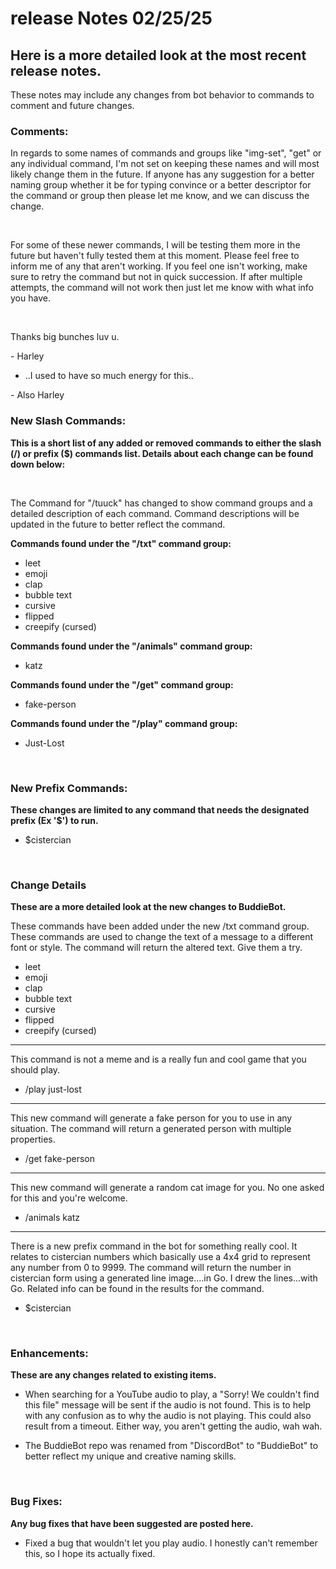 # release Notes 02/25/25

<h2> Here is a more detailed look at the most recent release notes.</h2>
These notes may include any changes from bot behavior to commands to comment and future changes.


<h3> Comments: </h3>
In regards to some names of commands and groups like "img-set", "get" or any individual command, I'm not set on keeping these names and will most likely change them in the future. If anyone has any suggestion for a better naming group whether it be for typing convince or a better descriptor for the command or group then please let me know, and we can discuss the change.

&nbsp;

For some of these newer commands, I will be testing them more in the future but haven't fully tested them at this moment. Please feel free to inform me of any that aren't working.
If you feel one
isn't working, make sure to retry the command but not in quick succession. If after multiple attempts, the command will not work then just let me know with what info you have.

&nbsp;

Thanks big bunches luv u.

\- Harley

* ..I used to have so much energy for this..

\- Also Harley

<h3> New Slash Commands: </h3>

**This is a short list of any added or removed commands to either the slash (/) or prefix ($) commands list. Details about each change can be found down below:**

&nbsp;

The Command for "/tuuck" has changed to show command groups and a detailed description of each command. Command descriptions will be updated in the future to better reflect the
command.

**Commands found under the "/txt" command group:**

* leet
* emoji
* clap
* bubble text
* cursive
* flipped
* creepify (cursed)

**Commands found under the "/animals" command group:**

* katz

<!-- **Commands found under the "/ratethis" command group:**

* N/A -->

<!-- **Commands found under the "/daily" command group:**

* N/A -->

**Commands found under the "/get" command group:**

* fake-person

<!-- **Commands found under the "/img-set{1/2/3}" command groups:**

* N/A -->

<!-- **Commands found under the "/pick" command group:**

* N/A -->

**Commands found under the "/play" command group:**

* Just-Lost

<!-- **Commands found under the "/tuuck" command group:**

* N/A -->

<!-- **Commands found under the "/config" command group:**

* N/A -->

&nbsp;

<h3> New Prefix Commands: </h3>

**These changes are limited to any command that needs the designated prefix (Ex '$') to run.**

* $cistercian

&nbsp;

<h3> Change Details </h3>

**These are a more detailed look at the new changes to BuddieBot.**

These commands have been added under the new /txt command group. These commands are used to change the text of a message to a different font or style. The command will return
the altered text. Give them a try.

* leet
* emoji
* clap
* bubble text
* cursive
* flipped
* creepify (cursed)

---

This command is not a meme and is a really fun and cool game that you should play.

* /play just-lost

---

This new command will generate a fake person for you to use in any situation. The command will return a generated person with multiple properties.

* /get fake-person

---

This new command will generate a random cat image for you. No one asked for this and you're welcome.

* /animals katz

---

There is a new prefix command in the bot for something really cool. It relates to cistercian numbers which basically use a 4x4 grid to represent any number from 0 to 9999. The
command will return the number in cistercian form using a generated line image....in Go. I drew the lines...with Go. Related info can be found in the results for the command.

* $cistercian

&nbsp;

<h3> Enhancements: </h3>

**These are any changes related to existing items.**

* When searching for a YouTube audio to play, a "Sorry! We couldn't find this file" message will be sent if the audio is not found. This is to help with any confusion as to why
  the audio is not playing. This could also result from a timeout. Either way, you aren't getting the audio, wah wah.

* The BuddieBot repo was renamed from "DiscordBot" to "BuddieBot" to better reflect my unique and creative naming skills.

&nbsp;

<h3> Bug Fixes: </h3>

**Any bug fixes that have been suggested are posted here.**

* Fixed a bug that wouldn't let you play audio. I honestly can't remember this, so I hope its actually fixed.
